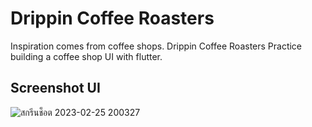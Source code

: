 # Drippin Coffee Roasters

Inspiration comes from coffee shops. Drippin Coffee Roasters
Practice building a coffee shop UI with flutter.

## Screenshot UI
![สกรีนช็อต 2023-02-25 200327](https://user-images.githubusercontent.com/113633673/221358405-8257a984-8846-4239-9ee0-f1959d98a5d0.png)
